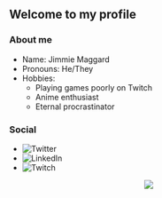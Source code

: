 ## Welcome to my profile
### About me
  
 - Name: Jimmie Maggard
 - Pronouns: He/They
 - Hobbies:
   - Playing games poorly on Twitch
   - Anime enthusiast
   - Eternal procrastinator

### Social
- ![Twitter](https://img.shields.io/twitter/url?style=social&url=https%3A%2F%2Ftwitter.com%2Fakitafuki) 
- ![LinkedIn](https://img.shields.io/badge/LinkedIn-0077B5?style=for-the-badge&logo=linkedin&logoColor=white)
- ![Twitch](https://img.shields.io/twitch/status/akitafuki?style=social)

<p align="center" >  
  <a href="https://github.com/anuraghazra/github-readme-stats"> 
     <img  src="https://github-readme-stats.vercel.app/api?username=akitafuki&show_icons=true&theme=radical"/>
  </a>
</p>

<!--
Here are some ideas to get you started:

- 🔭 I’m currently working on ...
- 🌱 I’m currently learning ...
- 👯 I’m looking to collaborate on ...
- 🤔 I’m looking for help with ...
- 💬 Ask me about ...
- 📫 How to reach me: ...
- 😄 Pronouns: ...
- ⚡ Fun fact: ...
-->
